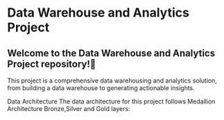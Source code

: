 
# Data Warehouse and Analytics Project


## Welcome to the Data Warehouse and Analytics Project repository!🚀
This project is a comprehensive data warehousing and analytics solution, from building a data warehouse to generating actionable insights. 

Data Architecture
The data architecture for this project follows Medallion Architecture Bronze,Silver and Gold layers:

